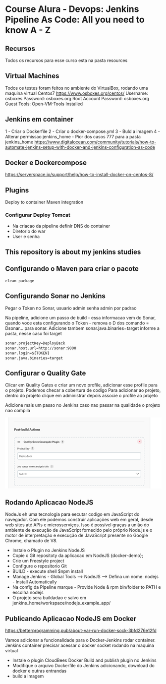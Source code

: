 # Course Alura - Devops: Jenkins Pipeline As Code: All you need to know A - Z
## Recursos 
Todos os recursos para esse curso esta na pasta resources

## Virtual Machines 
Todos os testes foram feitos no ambiente do VirtualBox, rodando uma maquina virtual Centos7
https://www.osboxes.org/centos/
Username: osboxes
Password: osboxes.org
Root Account Password: osboxes.org
Guest Tools: Open-VM-Tools Installed

## Jenkins em container
1 - Criar o Dockerfile
2 - Criar o docker-compose.yml
3 - Buld a imagem 
4 - Alterar permissao jenkins_home - Pior dos casos 777 para a pasta jenkins_home
https://www.digitalocean.com/community/tutorials/how-to-automate-jenkins-setup-with-docker-and-jenkins-configuration-as-code

## Docker e Dockercompose 
https://serverspace.io/support/help/how-to-install-docker-on-centos-8/
## Plugins

Deploy to container
Maven integration

### Configurar Deploy Tomcat

- Na criacao da pipeline definir DNS do container
- Diretorio do war
- User e senha

## This repository is about my jenkins studies

## Configurando o Maven para criar o pacote

```commandline
clean package
```

## Configurando Sonar no Jenkins

Pegar o Token no Sonar, usuario admin senha admin por padrao

Na pipeline, adicione um passo de build - essa informacao vem do Sonar, quando voce esta configurando
o Token - remova o D dos comando = Dsonar... para sonar. Adicione tambem sonar.java.binaries=target
informe a pasta, nesse caso foi target

```commandline
sonar.projectKey=DeployBack
sonar.host.url=http://sonar:9000
sonar.login=${TOKEN}
sonar.java.binaries=target
```

## Configurar o Quality Gate

Clicar em Quality Gates e criar um novo profile, adicionar esse profile para o projeto. Podemos checar
a cobertura de codigo
Para adicionar ao projeto, dentro do projeto clique em administrar depois associe o profile ao projeto

Adicione mais um passo no Jenkins caso nao passar na qualidade o projeto nao compila

![quality_gate_jenkins.png](/images/quality_gate_jenkins.png)

## Rodando Aplicacao NodeJS

NodeJs eh uma tecnologia para eecutar codigo em JavaScript do navegador.
Com ele podemos construir aplicações web em geral, desde web sites até APIs e microsserviços.
Isso é possível graças a união do ambiente de execução de JavaScript fornecido pelo próprio Node.js e o motor
de interpretação e execução de JavaScript presente no Google Chrome, chamado de V8.

- Instale o Plugin no Jenkins NodeJS
- Copie o Git repositoty da aplicacao em NodeJS {docker-demo};
- Crie um Freestyle project
- Configure o repositorio Git
- BUILD - execute shell $npm install
- Manage Jenkins - Global Tools --> NodeJS --> Defina um nome: nodejs - Install Automatically 
- Na config da Pipeline marque - Provide Node & rpm bin/folder to PATH e escolha nodejs
- O projeto sera buildadao e salvo em jenkins_home/workspace/nodejs_example_app/

## Publicando Aplicacao NodeJS em Docker

https://betterprogramming.pub/about-var-run-docker-sock-3bfd276e12fd

Vamos adicionar a funcionalidade para o Docker-Jenkins rodar container.
Jenkins container precisar acessar o docker socket rodando na maquina virtual
- Instale o plugin CloudBees Docker Build and publish plugin no Jenkins
- Modifique o arquivo Dockerfile do Jenkins adicionando, download do docker e outras entrandas
- build a imagem